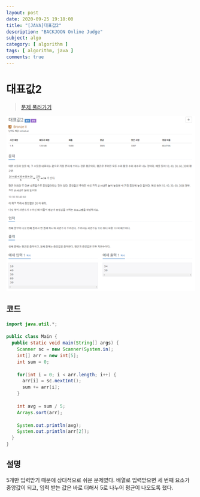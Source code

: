 ```yaml
---
layout: post
date: 2020-09-25 19:18:00
title: "[JAVA]대표값2"
description: "BACKJOON Online Judge"
subject: algo
category: [ algorithm ]
tags: [ algorithm, java ]
comments: true
---
```


# 대표값2

> [문제 풀러가기](https://acmicpc.net/problem/2587)

![2587](/assets/img/algo/2587.png)

## 코드

```java
import java.util.*;

public class Main {
  public static void main(String[] args) {
    Scanner sc = new Scanner(System.in);
    int[] arr = new int[5];
    int sum = 0;

    for(int i = 0; i < arr.length; i++) {
      arr[i] = sc.nextInt();
      sum += arr[i];
    }

    int avg = sum / 5;
    Arrays.sort(arr);

    System.out.println(avg);
    System.out.println(arr[2]);
  }
}
```

## 설명

5개만 입력받기 때문에 상대적으로 쉬운 문제였다. 배열로 입력받으면 세 번째 요소가 중앙값이 되고, 입력 받는 값은 바로 더해서 5로 나누어 평균이 나오도록 했다.
